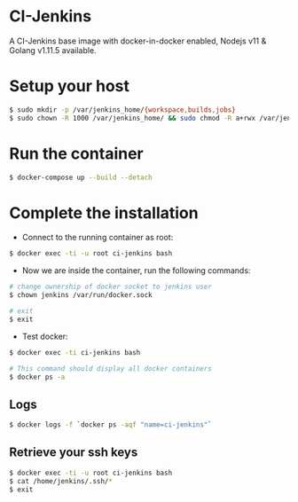 # CI-Jenkins

A CI-Jenkins base image with docker-in-docker enabled, Nodejs v11 & Golang v1.11.5 available.

# Setup your host

```bash
$ sudo mkdir -p /var/jenkins_home/{workspace,builds,jobs}
$ sudo chown -R 1000 /var/jenkins_home/ && sudo chmod -R a+rwx /var/jenkins_home/
```

# Run the container

```bash
$ docker-compose up --build --detach
```

# Complete the installation

- Connect to the running container as root:

```bash
$ docker exec -ti -u root ci-jenkins bash
```

- Now we are inside the container, run the following commands:

```bash
# change ownership of docker socket to jenkins user
$ chown jenkins /var/run/docker.sock

# exit
$ exit
```

- Test docker:

```bash
$ docker exec -ti ci-jenkins bash

# This command should display all docker containers
$ docker ps -a
```

## Logs

```bash
$ docker logs -f `docker ps -aqf "name=ci-jenkins"`
```

## Retrieve your ssh keys

```bash
$ docker exec -ti -u root ci-jenkins bash
$ cat /home/jenkins/.ssh/*
$ exit
```
